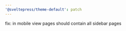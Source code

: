 ```yaml
---
'@sveltepress/theme-default': patch
---
```


fix: in mobile view pages should contain all sidebar pages
